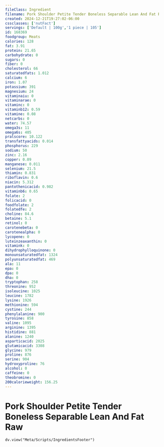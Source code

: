 ```yaml
---
fileClass: Ingredient
filename: Pork Shoulder Petite Tender Boneless Separable Lean And Fat Raw
created: 2024-12-21T19:27:02-06:00
cssclasses: ['nutFact']
servings: ['Default | 100g','1 piece | 105']
id: 168369
foodgroup: Meats
calories: 128
fat: 3.91
protein: 21.65
carbohydrate: 0
sugars: 0
fiber: 0
cholesterol: 66
saturatedfats: 1.012
calcium: 6
iron: 1.07
potassium: 391
magnesium: 24
vitaminaiu: 0
vitaminarae: 0
vitaminc: 0
vitaminb12: 0.59
vitamine: 0.08
netcarbs: 0
water: 74.57
omega3s: 11
omega6s: 405
pralscore: 10.122
transfattyacids: 0.014
phosphorus: 229
sodium: 50
zinc: 2.16
copper: 0.09
manganese: 0.011
selenium: 21.5
thiamin: 0.831
riboflavin: 0.6
niacin: 5.312
pantothenicacid: 0.982
vitaminb6: 0.65
folate: 2
folicacid: 0
foodfolate: 2
folatedfe: 2
choline: 84.6
betaine: 5.1
retinol: 0
carotenebeta: 0
carotenealpha: 0
lycopene: 0
luteinzeaxanthin: 0
vitamink: 0
dihydrophylloquinone: 0
monounsaturatedfat: 1324
polyunsaturatedfat: 469
ala: 11
epa: 0
dpa: 0
dha: 0
tryptophan: 258
threonine: 952
isoleucine: 1025
leucine: 1782
lysine: 1926
methionine: 594
cystine: 244
phenylalanine: 900
tyrosine: 858
valine: 1095
arginine: 1395
histidine: 881
alanine: 1240
asparticacid: 2025
glutamicacid: 3308
glycine: 979
proline: 876
serine: 904
hydroxyproline: 76
alcohol: 0
caffeine: 0
theobromine: 0
200calorieweight: 156.25
---
```


# Pork Shoulder Petite Tender Boneless Separable Lean And Fat Raw

```dataviewjs
dv.view("Meta/Scripts/IngredientsFooter")
```